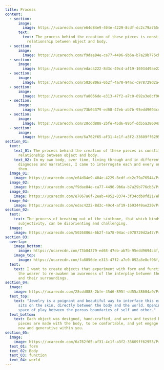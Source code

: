 ```yaml
---
title: Process
content:
  - section:
      image:
        image: https://ucarecdn.com/e64d84e9-404e-4229-8cdf-dc2c79a76544/Process_01.png
      text:
        text: The process behind the creation of these pieces is constituted by a
          relationship between object and body.
  - section:
      image:
        image: https://ucarecdn.com/f9dae84e-ca77-4496-9b6a-b7a29b776cb3/Process_02.png
  - section:
      image:
        image: https://ucarecdn.com/edac4222-8d3c-49c4-af19-1693449ae220/Process_03.png
  - section:
      image:
        image: https://ucarecdn.com/5026806a-6b2f-4a78-94ac-c978729d2a47/Process_04.png
  - section:
      image:
        image: https://ucarecdn.com/fa8056de-e313-47f2-a7c0-092a3e8cf96f/Process_05.png
  - section:
      image:
        image: https://ucarecdn.com/73b04379-ed68-47eb-ab7b-95edd9694c4f/Process_06.png
  - section:
      image:
        image: https://ucarecdn.com/28cdd888-2bfe-45d6-895f-dd55a38604a9/Process_07.png
  - section:
      image:
        image: https://ucarecdn.com/6a762f65-af31-4c1f-a3f2-33609ff62955/Process_08.png
section_01:
  text:
    text_01: The process behind the creation of these pieces is constituted by a
      relationship between object and body.
    text_02: In my own body, over time, living through and in different identities,
      diagnoses and narratives, I came to interrogate each and every one of
      them.
  image_01:
    image: https://ucarecdn.com/e64d84e9-404e-4229-8cdf-dc2c79a76544/Process_01.png
  image_02:
    image: https://ucarecdn.com/f9dae84e-ca77-4496-9b6a-b7a29b776cb3/Process_02.png
  image_03:
    image: https://ucarecdn.com/e7867a6f-2eab-4852-8374-3f34cdb8fd21/White-Text-Rotating.gif
  image_04:
    image: https://ucarecdn.com/edac4222-8d3c-49c4-af19-1693449ae220/Process_03.png
section_02:
  text:
    text: The process of breaking out of the sinthome, that which binds us into
      subjectivity, can be disorienting and challenging.
  image:
    image: https://ucarecdn.com/5026806a-6b2f-4a78-94ac-c978729d2a47/Process_04.png
section_03:
  overlap:
    image_bottom:
      image: https://ucarecdn.com/73b04379-ed68-47eb-ab7b-95edd9694c4f/Process_06.png
    image_top:
      image: https://ucarecdn.com/fa8056de-e313-47f2-a7c0-092a3e8cf96f/Process_05.png
  text:
    text: I want to create objects that experiment with form and function, allowing
      the wearer to re-awaken an awareness of the interplay between themselves
      and their surroundings.
section_04:
  image:
    image: https://ucarecdn.com/28cdd888-2bfe-45d6-895f-dd55a38604a9/Process_07.png
  text_top:
    text: "Jewelry is a poignant and beautiful way to interface this experience: it
      sits on the skin, directly between the body and the world. Opening up the
      space of play between the porous boundaries of self and other."
  text_bottom:
    text: Each object was designed, hand-crafted, and worn and tested by me. The
      pieces are made with the body, to be comfortable, and yet engage something
      new and generative within you.
section_05:
  image:
    image: https://ucarecdn.com/6a762f65-af31-4c1f-a3f2-33609ff62955/Process_08.png
  text_01: form
  text_02: Body
  text_03: function
  text_04: world
---
```

